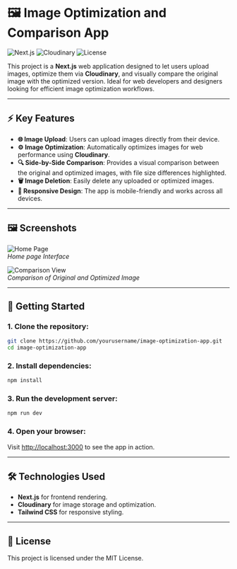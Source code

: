 
# 🖼️ **Image Optimization and Comparison App** 

![Next.js](https://img.shields.io/badge/Next.js-v13.0-blue.svg) ![Cloudinary](https://img.shields.io/badge/Cloudinary-Image_Optimization-yellow.svg) ![License](https://img.shields.io/badge/License-MIT-green.svg)

This project is a **Next.js** web application designed to let users upload images, optimize them via **Cloudinary**, and visually compare the original image with the optimized version. Ideal for web developers and designers looking for efficient image optimization workflows.

---

## ⚡ **Key Features**

- **🌐 Image Upload**: Users can upload images directly from their device.
- **⚙️ Image Optimization**: Automatically optimizes images for web performance using **Cloudinary**.
- **🔍 Side-by-Side Comparison**: Provides a visual comparison between the original and optimized images, with file size differences highlighted.
- **🗑️ Image Deletion**: Easily delete any uploaded or optimized images.
- **📱 Responsive Design**: The app is mobile-friendly and works across all devices.
  
---

## 🖼️ **Screenshots**

![Home Page](https://i.ibb.co.com/wzwqzzB/Whats-App-Image-2024-10-02-at-12-35-37-1a020069.jpg)  
*Home page Interface*

![Comparison View](https://i.ibb.co.com/9wzfxzN/Whats-App-Image-2024-10-05-at-06-26-47-70ba9be1.jpg)  
*Comparison of Original and Optimized Image*

---

## 🚀 **Getting Started**

### 1. **Clone the repository**:
```bash
git clone https://github.com/yourusername/image-optimization-app.git
cd image-optimization-app
```

### 2. **Install dependencies**:
```bash
npm install
```

### 3. **Run the development server**:
```bash
npm run dev
```

### 4. **Open your browser**:
Visit [http://localhost:3000](http://localhost:3000) to see the app in action.

---

## 🛠️ **Technologies Used**

- **Next.js** for frontend rendering.
- **Cloudinary** for image storage and optimization.
- **Tailwind CSS** for responsive styling.


---

## 📝 **License**

This project is licensed under the MIT License.
